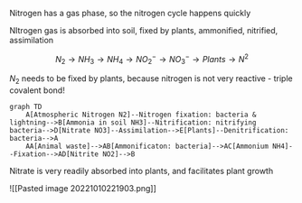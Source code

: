 Nitrogen has a gas phase, so the nitrogen cycle happens quickly

NItrogen gas is absorbed into soil, fixed by plants, ammonified, nitrified, assimilation

$$N_2 \rightarrow NH_3 \rightarrow NH_4 \rightarrow NO_2^- \rightarrow NO_3^- \rightarrow Plants \rightarrow N^2$$

$N_2$ needs to be fixed by plants, because nitrogen is not very reactive - triple covalent bond!


```mermaid
graph TD
	A[Atmospheric Nitrogen N2]--Nitrogen fixation: bacteria & lightning-->B[Ammonia in soil NH3]--Nitrification: nitrifying bacteria-->D[Nitrate NO3]--Assimilation-->E[Plants]--Denitrification: bacteria-->A
	AA[Animal waste]-->AB[Ammonificaton: bacteria]-->AC[Ammonium NH4]--Fixation-->AD[Nitrite NO2]-->B
```

Nitrate is very readily absorbed into plants, and facilitates plant growth

![[Pasted image 20221010221903.png]]